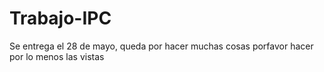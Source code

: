 # Trabajo-IPC

Se entrega el 28 de mayo, queda por hacer muchas cosas porfavor hacer por lo menos las vistas


